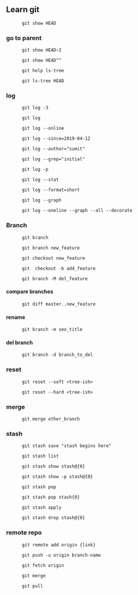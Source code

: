 ## Learn git

```git
      git show HEAD
```

### go to parent

```git
      git show HEAD~2
```

```git
      git show HEAD^^
```

```git
      git help ls-tree
```

```git
      git ls-tree HEAD
```

### log

```git
      git log -3
```

```git
      git log
```

```git
      git log --online
```

```git
      git log --since=2019-04-12
```

```git
      git log --author="sumit"
```

```git
      git log --grep="initial"
```

```git
      git log -p
```

```git
      git log --stat
```

```git
      git log --format=short
```

```git
      git log --graph
```

```git
      git log --oneline --graph --all --decorate
```

### Branch

```git
      git branch
```

```git
      git branch new_feature
```

```git
      git checkout new_feature
```

```git
      git  checkout -b add_feature
```

```git
      git branch -M del_feature
```

#### compare branches

```git
      git diff master..new_feature
```

#### rename

```git
      git branch -m seo_title
```

#### del branch

```git
      git branch -d branch_to_del
```

### reset

```git
      git reset --soft <tree-ish>
```

```git
      git reset --hard <tree-ish>
```

### merge

```git
      git merge other_branch
```

### stash

```git
      git stash save "stash begins here"
```

```git
      git stash list
```

```git
      git stash show stash@{0}
```

```git
      git stash show -p stash@{0}
```

```git
      git stash pop
```

```git
      git stash pop stash{0}
```

```git
      git stash apply
```

```git
      git stash drop stash@{0}
```

### remote repo

```git
      git remote add origin {link}
```

```git
      git push -u origin branch-name
```

```git
      git fetch origin
```

```git
      git merge
```

```git
      git pull
```
